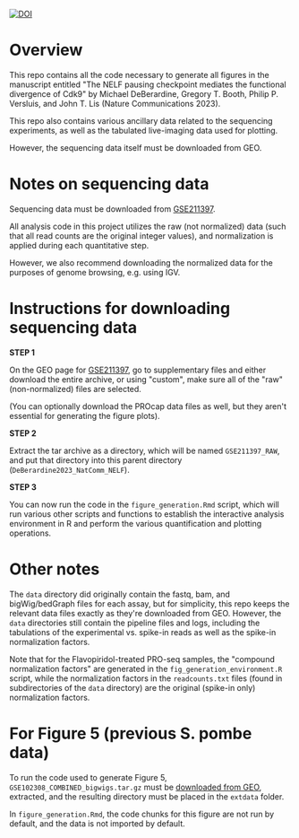 [![DOI](https://zenodo.org/badge/624615563.svg)](https://zenodo.org/badge/latestdoi/624615563)

# Overview

This repo contains all the code necessary to generate all figures in the
manuscript entitled "The NELF pausing checkpoint mediates the functional 
divergence of Cdk9" by Michael DeBerardine, Gregory T. Booth, Philip P. 
Versluis, and John T. Lis (Nature Communications 2023).

This repo also contains various ancillary data related to the sequencing 
experiments, as well as the tabulated live-imaging data used for plotting.

However, the sequencing data itself must be downloaded from GEO.

# Notes on sequencing data

Sequencing data must be downloaded from 
[GSE211397](https://www.ncbi.nlm.nih.gov/geo/query/acc.cgi?acc=GSE211397). 

All analysis code in this project utilizes the raw (not normalized) data (such
that all read counts are the original integer values), and normalization is
applied during each quantitative step.

However, we also recommend downloading the normalized data for the purposes of
genome browsing, e.g. using IGV.

# Instructions for downloading sequencing data

**STEP 1**

On the GEO page for 
[GSE211397](https://www.ncbi.nlm.nih.gov/geo/query/acc.cgi?acc=GSE211397), go to 
supplementary files and either download the entire archive, or using "custom", 
make sure all of the "raw" (non-normalized) files are selected. 

(You can optionally download the PROcap data files as well, but they aren't 
essential for generating the figure plots).


**STEP 2**

Extract the tar archive as a directory, which will be named `GSE211397_RAW`,
and put that directory into this parent directory 
(`DeBerardine2023_NatComm_NELF`).

**STEP 3**

You can now run the code in the `figure_generation.Rmd` script, which will
run various other scripts and functions to establish the interactive analysis 
environment in R and perform the various quantification and plotting 
operations.

# Other notes

The `data` directory did originally contain the fastq, bam, and bigWig/bedGraph 
files for each assay, but for simplicity, this repo keeps the relevant data 
files exactly as they're downloaded from GEO. However, the `data` directories 
still contain the pipeline files and logs, including the tabulations of the 
experimental vs. spike-in reads as well as the spike-in normalization factors. 

Note that for the Flavopiridol-treated PRO-seq samples, the "compound 
normalization factors" are generated in the `fig_generation_environment.R` 
script, while the normalization factors in the `readcounts.txt` files 
(found in subdirectories of the `data` directory) are the original (spike-in 
only) normalization factors.

# For Figure 5 (previous S. pombe data)

To run the code used to generate Figure 5, `GSE102308_COMBINED_bigwigs.tar.gz`
must be [downloaded from GEO](
https://www.ncbi.nlm.nih.gov/geo/query/acc.cgi?acc=GSE102308), extracted, and
the resulting directory must be placed in the `extdata` folder.

In `figure_generation.Rmd`, the code chunks for this figure are not run by 
default, and the data is not imported by default.

